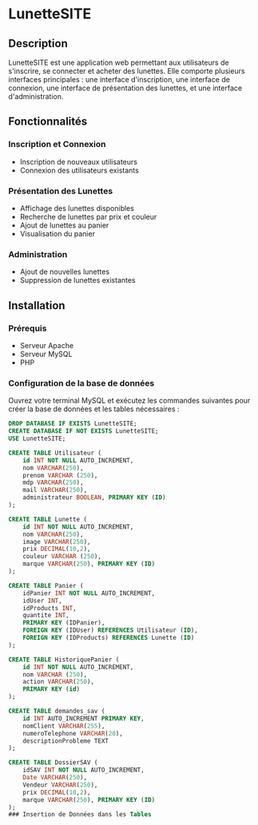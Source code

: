 # LunetteSITE

## Description

LunetteSITE est une application web permettant aux utilisateurs de s'inscrire, se connecter et acheter des lunettes. Elle comporte plusieurs interfaces principales : une interface d'inscription, une interface de connexion, une interface de présentation des lunettes, et une interface d'administration.

## Fonctionnalités

### Inscription et Connexion

- Inscription de nouveaux utilisateurs
- Connexion des utilisateurs existants

### Présentation des Lunettes

- Affichage des lunettes disponibles
- Recherche de lunettes par prix et couleur
- Ajout de lunettes au panier
- Visualisation du panier

### Administration

- Ajout de nouvelles lunettes
- Suppression de lunettes existantes

## Installation

### Prérequis

- Serveur Apache
- Serveur MySQL
- PHP

### Configuration de la base de données

Ouvrez votre terminal MySQL et exécutez les commandes suivantes pour créer la base de données et les tables nécessaires :

```sql
DROP DATABASE IF EXISTS LunetteSITE;
CREATE DATABASE IF NOT EXISTS LunetteSITE;
USE LunetteSITE;

CREATE TABLE Utilisateur (
    id INT NOT NULL AUTO_INCREMENT,
    nom VARCHAR(250),
    prenom VARCHAR (250),
    mdp VARCHAR(250),
    mail VARCHAR(250),
    administrateur BOOLEAN, PRIMARY KEY (ID)
);

CREATE TABLE Lunette (
    id INT NOT NULL AUTO_INCREMENT,
    nom VARCHAR(250),
    image VARCHAR(250),
    prix DECIMAL(10,2),
    couleur VARCHAR (250),
    marque VARCHAR(250), PRIMARY KEY (ID)
);

CREATE TABLE Panier (
    idPanier INT NOT NULL AUTO_INCREMENT,
    idUser INT,
    idProducts INT,
    quantite INT,
    PRIMARY KEY (IDPanier),
    FOREIGN KEY (IDUser) REFERENCES Utilisateur (ID),
    FOREIGN KEY (IDProducts) REFERENCES Lunette (ID)
);

CREATE TABLE HistoriquePanier (
    id INT NOT NULL AUTO_INCREMENT,
    nom VARCHAR (250),
    action VARCHAR(250),
    PRIMARY KEY (id)
);

CREATE TABLE demandes_sav (
    id INT AUTO_INCREMENT PRIMARY KEY,
    nomClient VARCHAR(255),
    numeroTelephone VARCHAR(20),
    descriptionProbleme TEXT
);

CREATE TABLE DossierSAV (
    idSAV INT NOT NULL AUTO_INCREMENT,
    Date VARCHAR(250),
    Vendeur VARCHAR(250),
    prix DECIMAL(10,2),
    marque VARCHAR(250), PRIMARY KEY (ID)
);
### Insertion de Données dans les Tables
